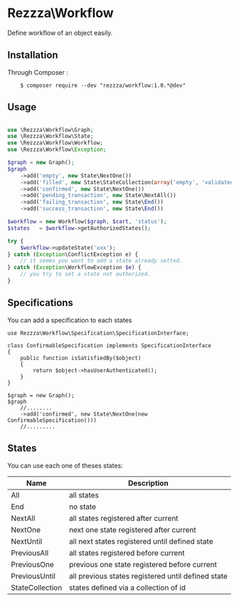 Rezzza\Workflow
===============

Define workflow of an object easily.

Installation
------------

Through Composer :

        $ composer require --dev "rezzza/workflow:1.0.*@dev"

Usage
-----

```php

use \Rezzza\Workflow\Graph;
use \Rezzza\Workflow\State;
use \Rezzza\Workflow\Workflow;
use \Rezzza\Workflow\Exception;

$graph = new Graph();
$graph
    ->add('empty', new State\NextOne())                                     // can go to filled
    ->add('filled', new State\StateCollection(array('empty', 'validated'))) // can go to empty or confirmed
    ->add('confirmed', new State\NextOne())                                 // can go to pending transaction
    ->add('pending_transaction', new State\NextAll())                       // can go to failing_transaction or success_transaction
    ->add('failing_transaction', new State\End())
    ->add('success_transaction', new State\End())

$workflow = new Workflow($graph, $cart, 'status');
$states   = $workflow->getAuthorizedStates();

try {
    $workflow->updateState('xxx');
} catch (Exception\ConflictException e) {
    // it seems you want to add a state already setted.
} catch (Exception\WorkflowException $e) {
    // you try to set a state not authorized.
}

```

Specifications
--------------

You can add a specification to each states

```
use Rezzza\Workflow\Specification\SpecificationInterface;

class ConfirmableSpecification implements SpecificationInterface
{
    public function isSatisfiedBy($object)
    {
        return $object->hasUserAuthenticated();
    }
}

$graph = new Graph();
$graph
    //........
    ->add('confirmed', new State\NextOne(new ConfirmableSpecification()))
    //.........

```

States
------

You can use each one of theses states:

| Name            | Description                                        |
|-----------------|----------------------------------------------------|
| All             | all states                                         |
| End             | no state                                           |
| NextAll         | all states registered after current                |
| NextOne         | next one state registered after current            |
| NextUntil       | all next states registered until defined state     |
| PreviousAll     | all states registered before current               |
| PreviousOne     | previous one state registered before current       |
| PreviousUntil   | all previous states registered until defined state |
| StateCollection | states defined via a collection of id              |
